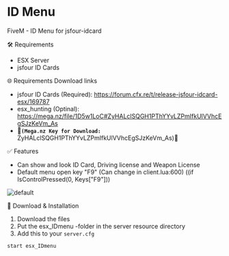 # ID Menu
FiveM - ID Menu for jsfour-idcard

🛠 Requirements
- ESX Server
- jsfour ID Cards

🌐 Requirements Download links
- jsfour ID Cards (Required): https://forum.cfx.re/t/release-jsfour-idcard-esx/169787
- esx_hunting (Optinal): https://mega.nz/file/1D5w1LoC#ZyHALclSQGH1PThYYvLZPmIfkUlVVhcEgSJzKeVm_As
- 🔑**`(Mega.nz Key for Download:`** ZyHALclSQGH1PThYYvLZPmIfkUlVVhcEgSJzKeVm_As)🔑

✅ Features
- Can show and look ID Card, Driving license and Weapon License
- Default menu open key "F9" (Can change in client.lua:600) ((if IsControlPressed(0, Keys["F9"]))

![default](https://i.imgur.com/nAjwkOt.png)

🔧 Download & Installation
1. Download the files
2. Put the esx_IDmenu -folder in the server resource directory
3. Add this to your ```server.cfg```
````
start esx_IDmenu
````

